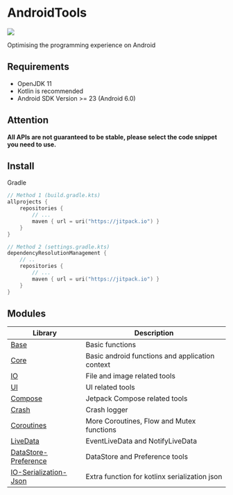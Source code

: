 # AndroidTools

[![](https://jitpack.io/v/io.github.xfy9326/atools.svg)](https://jitpack.io/#io.github.xfy9326/atools)

Optimising the programming experience on Android

## Requirements

- OpenJDK 11
- Kotlin is recommended
- Android SDK Version >= 23 (Android 6.0)

## Attention

**All APIs are not guaranteed to be stable, please select the code snippet you need to use.**

## Install

Gradle

```kotlin
// Method 1 (build.gradle.kts)
allprojects {
    repositories {
        // ...
        maven { url = uri("https://jitpack.io") }
    }
}

// Method 2 (settings.gradle.kts)
dependencyResolutionManagement {
    // ..
    repositories {
        // ...
        maven { url = uri("https://jitpack.io") }
    }
}
```

## Modules

| Library | Description |
| ----- | ----- |
| [Base](base/README.md) | Basic functions |
| [Core](core/README.md) | Basic android functions and application context |
| [IO](io/README.md) | File and image related tools |
| [UI](ui/README.md) | UI related tools |
| [Compose](compose/README.md) | Jetpack Compose related tools |
| [Crash](crash/README.md) | Crash logger |
| [Coroutines](coroutines/README.md) | More Coroutines, Flow and Mutex functions |
| [LiveData](livedata/README.md) | EventLiveData and NotifyLiveData |
| [DataStore-Preference](datastore-preference/README.md) | DataStore and Preference tools |
| [IO-Serialization-Json](io-serialization-json/README.md) | Extra function for kotlinx serialization json |
